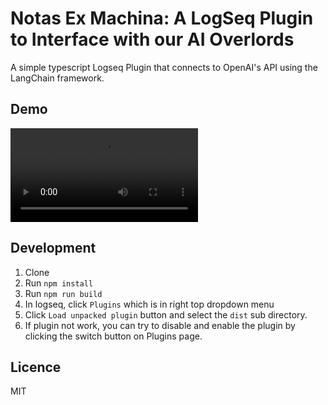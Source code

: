 # Notas Ex Machina: A LogSeq Plugin to Interface with our AI Overlords

A simple typescript Logseq Plugin that connects to OpenAI's API using the LangChain framework.

## Demo

![Demo](demo.mp4)

## Development

1. Clone
2. Run `npm install`
3. Run `npm run build`
4. In logseq, click `Plugins` which is in right top dropdown menu
5. Click `Load unpacked plugin` button and select the `dist` sub directory.
6. If plugin not work, you can try to disable and enable the plugin by clicking the switch button on Plugins page.

## Licence

MIT

